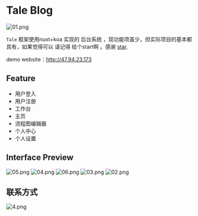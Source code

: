# Tale Blog

![01.png](https://i.loli.net/2020/02/08/6SVhEBOv9qXIaxd.png)


`Tale` 框架使用nuxt+koa 实现的 后台系统 ，现功能项虽少，但实际项目的基本都具有，如果觉得可以 请记得 给个start啊 。感谢 [star]((https://github.com/forestxieCode/vue-koa)).

demo website：http://47.94.23.173

## Feature  

+ 用户登入
+ 用户注册
+ 工作台
+ 主页
+ 流程图编辑器
+ 个人中心
+ 个人设置

## Interface Preview

![05.png](https://i.loli.net/2020/02/08/tR7w6Y5j93zDAFW.png)
![04.png](https://i.loli.net/2020/02/08/pcElwaGknYSQVH3.png)
![06.png](https://i.loli.net/2020/02/08/fz87bm3HFLviXar.png)
![03.png](https://i.loli.net/2020/02/08/HnEpFwz3UYPkI9L.png)
![02.png](https://i.loli.net/2020/02/08/k7DExZ8LgBSalhp.png)

## 联系方式

![4.png](https://i.loli.net/2020/02/08/am8QfhD7cloTXyI.png)
